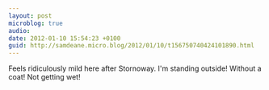 ```yaml
---
layout: post
microblog: true
audio: 
date: 2012-01-10 15:54:23 +0100
guid: http://samdeane.micro.blog/2012/01/10/t156750740424101890.html
---
```

Feels ridiculously mild here after Stornoway. I'm standing outside! Without a coat! Not getting wet!
